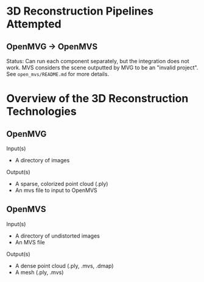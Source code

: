 # 3D Reconstruction Pipelines Attempted
## OpenMVG -> OpenMVS
Status: Can run each component separately, but the integration does not work. MVS considers the scene outputted by MVG to be an "invalid project". See `open_mvs/README.md` for more details.

# Overview of the 3D Reconstruction Technologies
## OpenMVG
Input(s)
* A directory of images

Output(s)
* A sparse, colorized point cloud (.ply)
* An mvs file to input to OpenMVS
## OpenMVS
Input(s)
* A directory of undistorted images
* An MVS file

Output(s)
* A dense point cloud (.ply, .mvs, .dmap)
* A mesh (.ply, .mvs)